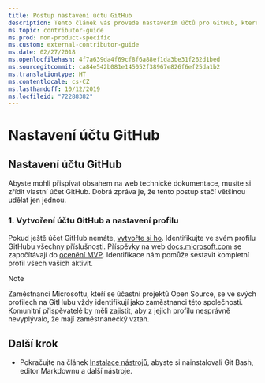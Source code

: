 ```yaml
---
title: Postup nastavení účtu GitHub
description: Tento článek vás provede nastavením účtů pro GitHub, které jsou potřeba, abyste mohli přispívat obsahem na web docs.microsoft.com.
ms.topic: contributor-guide
ms.prod: non-product-specific
ms.custom: external-contributor-guide
ms.date: 02/27/2018
ms.openlocfilehash: 4f7a639da4f69cf8f6a88ef1da3be31f262d1bed
ms.sourcegitcommit: ca84e542b081e145052f38967e826f6ef25da1b2
ms.translationtype: HT
ms.contentlocale: cs-CZ
ms.lasthandoff: 10/12/2019
ms.locfileid: "72288382"
---
```

# <a name="github-account-setup"></a>Nastavení účtu GitHub

## <a name="set-up-your-github-account"></a>Nastavení účtu GitHub

Abyste mohli přispívat obsahem na web technické dokumentace, musíte si zřídit vlastní účet GitHub. Dobrá zpráva je, že tento postup stačí většinou udělat jen jednou.

### <a name="1-create-a-github-account-and-set-up-your-profile"></a>1. Vytvoření účtu GitHub a nastavení profilu

Pokud ještě účet GitHub nemáte, [vytvořte si ho](https://github.com/join). Identifikujte ve svém profilu GitHubu všechny příslušnosti. Příspěvky na web [docs.microsoft.com](https://docs.microsoft.com) se započítávají do [ocenění MVP](https://mvp.microsoft.com). Identifikace nám pomůže sestavit kompletní profil všech vašich aktivit.

>[!NOTE]
> Zaměstnanci Microsoftu, kteří se účastní projektů Open Source, se ve svých profilech na GitHubu vždy identifikují jako zaměstnanci této společnosti. Komunitní přispěvatelé by měli zajistit, aby z jejich profilu nesprávně nevyplývalo, že mají zaměstnanecký vztah.

## <a name="next-step"></a>Další krok

* Pokračujte na článek [Instalace nástrojů](get-started-setup-tools.md), abyste si nainstalovali Git Bash, editor Markdownu a další nástroje.
